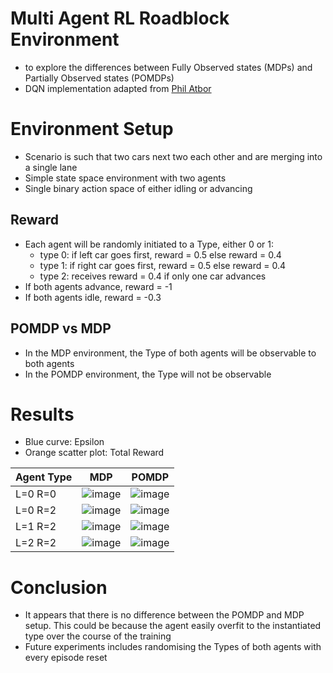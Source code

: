 # Multi Agent RL Roadblock Environment
- to explore the differences between Fully Observed states (MDPs) and Partially Observed states (POMDPs)
- DQN implementation adapted from [Phil Atbor](https://github.com/philtabor/Youtube-Code-Repository/tree/master/ReinforcementLearning/DeepQLearning)
# Environment Setup
- Scenario is such that two cars next two each other and are merging into a single lane
- Simple state space environment with two agents
- Single binary action space of either idling or advancing
## Reward
- Each agent will be randomly initiated to a Type, either 0 or 1:
  - type 0: if left car goes first, reward = 0.5 else reward = 0.4
  - type 1: if right car goes first, reward = 0.5 else reward = 0.4
  - type 2: receives reward = 0.4 if only one car advances
- If both agents advance, reward = -1
- If both agents idle, reward = -0.3
## POMDP vs MDP
- In the MDP environment, the Type of both agents will be observable to both agents
- In the POMDP environment, the Type will not be observable

# Results
- Blue curve: Epsilon 
- Orange scatter plot: Total Reward

| Agent Type | MDP | POMDP |
| -----------| --- | ----- |
| L=0 R=0 |![image](https://user-images.githubusercontent.com/79006977/173007875-92c9f0c2-a82f-436a-ae3a-e4c0b63b07bb.png) | ![image](https://user-images.githubusercontent.com/79006977/173007920-2aced974-56ea-4342-a033-28ad29a3d5dc.png) |
| L=0 R=2 | ![image](https://user-images.githubusercontent.com/79006977/173008346-8cae4d4f-c4ae-4639-ad26-fa1b3961db53.png) | ![image](https://user-images.githubusercontent.com/79006977/173008380-d6062e7a-cbb7-4d3f-8035-1b9ae6972d1e.png) |
| L=1 R=2 | ![image](https://user-images.githubusercontent.com/79006977/173008213-83a4671c-7f20-4bba-b8ef-92c6219019e4.png) | ![image](https://user-images.githubusercontent.com/79006977/173008256-0d16d54a-7f39-494c-8130-10b9ff93f303.png) |
| L=2 R=2 |![image](https://user-images.githubusercontent.com/79006977/173008967-af1f0e44-fef2-4173-a10b-fe17e919517d.png) | ![image](https://user-images.githubusercontent.com/79006977/173009017-7119e9c6-aa92-4183-8320-07a972953ad5.png) |

# Conclusion
- It appears that there is no difference between the POMDP and MDP setup. This could be because the agent easily overfit to the instantiated type over the course of the training
- Future experiments includes randomising the Types of both agents with every episode reset

